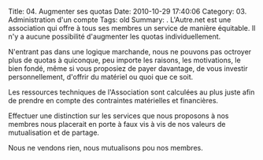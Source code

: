 Title: 04. Augmenter ses quotas 
Date: 2010-10-29 17:40:06
Category: 03. Administration d'un compte
Tags: old
Summary:  . L'Autre.net est une association qui offre à tous ses membres un service de manière équitable. Il n'y a aucune possibilité d'augmenter les quotas individuellement.


N'entrant pas dans une logique marchande, nous ne pouvons pas octroyer plus de quotas à quiconque, peu importe les raisons, les motivations, le bien fondé, même si vous proposiez de payer davantage, de vous investir personnellement, d'offrir du matériel ou quoi que ce soit.

Les ressources techniques de l'Association sont calculées au plus juste afin de prendre en compte des contraintes matérielles et financières.

Effectuer une distinction sur les services que nous proposons à nos membres nous placerait en porte à faux vis à vis de nos valeurs de mutualisation et de partage.

Nous ne vendons rien, nous mutualisons pou nos membres.